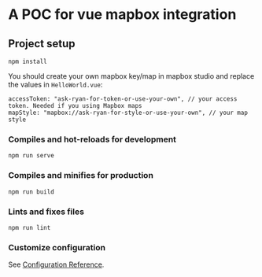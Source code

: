 # A POC for vue mapbox integration

## Project setup
```
npm install
```
You should create your own mapbox key/map in mapbox studio and replace the values in `HelloWorld.vue`:
```
accessToken: "ask-ryan-for-token-or-use-your-own", // your access token. Needed if you using Mapbox maps
mapStyle: "mapbox://ask-ryan-for-style-or-use-your-own", // your map style
```

### Compiles and hot-reloads for development
```
npm run serve
```

### Compiles and minifies for production
```
npm run build
```

### Lints and fixes files
```
npm run lint
```

### Customize configuration
See [Configuration Reference](https://cli.vuejs.org/config/).
